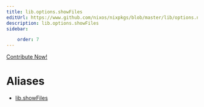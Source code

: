 ```yaml
---
title: lib.options.showFiles
editUrl: https://www.github.com/nixos/nixpkgs/blob/master/lib/options.nix#L440C15
description: lib.options.showFiles
sidebar:

    order: 7
---
```


<a href="https://www.github.com/nixos/nixpkgs/blob/master/lib/options.nix#L440C15">Contribute Now!</a>


# Aliases

- [lib.showFiles](./reference/lib/lib-showFiles)


